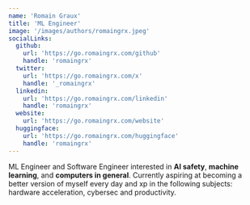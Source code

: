 ```yaml
---
name: 'Romain Graux'
title: 'ML Engineer'
image: '/images/authors/romaingrx.jpeg'
socialLinks:
  github:
    url: 'https://go.romaingrx.com/github'
    handle: 'romaingrx'
  twitter:
    url: 'https://go.romaingrx.com/x'
    handle: '_romaingrx'
  linkedin:
    url: 'https://go.romaingrx.com/linkedin'
    handle: 'romaingrx'
  website:
    url: 'https://go.romaingrx.com/website'
  huggingface:
    url: 'https://go.romaingrx.com/huggingface'
    handle: 'romaingrx'
---
```


ML Engineer and Software Engineer interested in **AI safety**, **machine learning**, and **computers in general**.
Currently aspiring at becoming a better version of myself every day and xp in the following subjects: hardware acceleration, cybersec and productivity.
